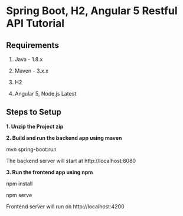 # Spring Boot, H2, Angular 5 Restful API Tutorial

## Requirements

1. Java - 1.8.x

2. Maven - 3.x.x

3. H2 

4. Angular 5, Node.js  Latest

## Steps to Setup

**1. Unzip the Project zip**


**2. Build and run the backend app using maven**

mvn spring-boot:run

The backend server will start at http://localhost:8080

**3. Run the frontend app using npm**


npm install

npm serve

Frontend server will run on http://localhost:4200
